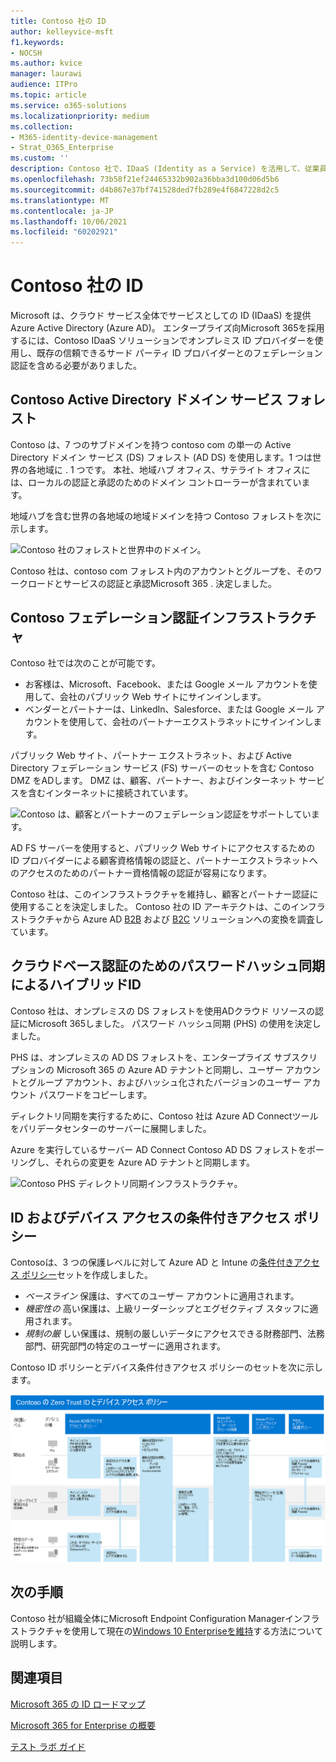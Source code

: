 ```yaml
---
title: Contoso 社の ID
author: kelleyvice-msft
f1.keywords:
- NOCSH
ms.author: kvice
manager: laurawi
audience: ITPro
ms.topic: article
ms.service: o365-solutions
ms.localizationpriority: medium
ms.collection:
- M365-identity-device-management
- Strat_O365_Enterprise
ms.custom: ''
description: Contoso 社で、IDaaS (Identity as a Service) を活用して、従業員向けのクラウド ベース認証や、パートナーと顧客向けのフェデレーション認証を提供している方法を説明します。
ms.openlocfilehash: 73b58f21ef24465332b902a36bba3d100d06d5b6
ms.sourcegitcommit: d4b867e37bf741528ded7fb289e4f6847228d2c5
ms.translationtype: MT
ms.contentlocale: ja-JP
ms.lasthandoff: 10/06/2021
ms.locfileid: "60202921"
---
```

# <a name="identity-for-the-contoso-corporation"></a>Contoso 社の ID

Microsoft は、クラウド サービス全体でサービスとしての ID (IDaaS) を提供Azure Active Directory (Azure AD)。 エンタープライズ向Microsoft 365を採用するには、Contoso IDaaS ソリューションでオンプレミス ID プロバイダーを使用し、既存の信頼できるサード パーティ ID プロバイダーとのフェデレーション認証を含める必要がありました。

## <a name="the-contoso-active-directory-domain-services-forest"></a>Contoso Active Directory ドメイン サービス フォレスト

Contoso は、7 つのサブドメインを持つ contoso com の単一の Active Directory ドメイン サービス (DS) フォレスト (AD DS) を使用します。1 つは世界の各地域に \. 1 つです。 本社、地域ハブ オフィス、サテライト オフィスには、ローカルの認証と承認のためのドメイン コントローラーが含まれています。

地域ハブを含む世界の各地域の地域ドメインを持つ Contoso フォレストを次に示します。

![Contoso 社のフォレストと世界中のドメイン。](../media/contoso-identity/contoso-identity-fig1.png)
 
Contoso 社は、contoso com フォレスト内のアカウントとグループを、そのワークロードとサービスの認証と承認Microsoft 365 \. 決定しました。

## <a name="the-contoso-federated-authentication-infrastructure"></a>Contoso フェデレーション認証インフラストラクチャ

Contoso 社では次のことが可能です。

- お客様は、Microsoft、Facebook、または Google メール アカウントを使用して、会社のパブリック Web サイトにサインインします。
- ベンダーとパートナーは、LinkedIn、Salesforce、または Google メール アカウントを使用して、会社のパートナーエクストラネットにサインインします。

パブリック Web サイト、パートナー エクストラネット、および Active Directory フェデレーション サービス (FS) サーバーのセットを含む Contoso DMZ をADします。 DMZ は、顧客、パートナー、およびインターネット サービスを含むインターネットに接続されています。

![Contoso は、顧客とパートナーのフェデレーション認証をサポートしています。](../media/contoso-identity/contoso-identity-fig2.png)
 
AD FS サーバーを使用すると、パブリック Web サイトにアクセスするための ID プロバイダーによる顧客資格情報の認証と、パートナーエクストラネットへのアクセスのためのパートナー資格情報の認証が容易になります。

Contoso 社は、このインフラストラクチャを維持し、顧客とパートナー認証に使用することを決定しました。 Contoso 社の ID アーキテクトは、このインフラストラクチャから Azure AD [B2B](/azure/active-directory/b2b/hybrid-organizations) および [B2C](/azure/active-directory-b2c/solution-articles) ソリューションへの変換を調査しています。

## <a name="hybrid-identity-with-password-hash-synchronization-for-cloud-based-authentication"></a>クラウドベース認証のためのパスワードハッシュ同期によるハイブリッドID

Contoso 社は、オンプレミスの DS フォレストを使用ADクラウド リソースの認証にMicrosoft 365しました。 パスワード ハッシュ同期 (PHS) の使用を決定しました。

PHS は、オンプレミスの AD DS フォレストを、エンタープライズ サブスクリプションの Microsoft 365 の Azure AD テナントと同期し、ユーザー アカウントとグループ アカウント、およびハッシュ化されたバージョンのユーザー アカウント パスワードをコピーします。

ディレクトリ同期を実行するために、Contoso 社は Azure AD Connectツールをパリデータセンターのサーバーに展開しました。

Azure を実行しているサーバー AD Connect Contoso AD DS フォレストをポーリングし、それらの変更を Azure AD テナントと同期します。

![Contoso PHS ディレクトリ同期インフラストラクチャ。](../media/contoso-identity/contoso-identity-fig4.png)
 
## <a name="conditional-access-policies-for-identity-and-device-access"></a>ID およびデバイス アクセスの条件付きアクセス ポリシー

Contosoは、3 つの保護レベルに対して Azure AD と Intune の[条件付きアクセス ポリシー](../security/office-365-security/identity-access-policies.md)セットを作成しました。

- *ベースライン* 保護は、すべてのユーザー アカウントに適用されます。
- *機密性の* 高い保護は、上級リーダーシップとエグゼクティブ スタッフに適用されます。
- *規制の厳* しい保護は、規制の厳しいデータにアクセスできる財務部門、法務部門、研究部門の特定のユーザーに適用されます。

Contoso ID ポリシーとデバイス条件付きアクセス ポリシーのセットを次に示します。

![Contoso の ID とデバイスの条件付きアクセス ポリシー。](../media/contoso-identity/contoso-identity-fig5.png)
 
## <a name="next-step"></a>次の手順

Contoso 社が組織全体にMicrosoft Endpoint Configuration Managerインフラストラクチャを使用して現在の[Windows 10 Enterpriseを維持](contoso-win10.md)する方法について説明します。

## <a name="see-also"></a>関連項目

[Microsoft 365 の ID ロードマップ](identity-roadmap-microsoft-365.md)

[Microsoft 365 for Enterprise の概要](microsoft-365-overview.md)

[テスト ラボ ガイド](m365-enterprise-test-lab-guides.md)